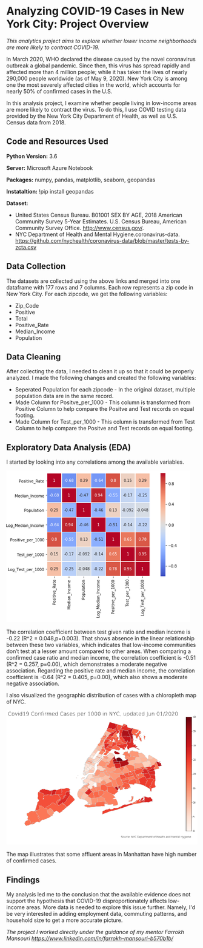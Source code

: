 # Analyzing COVID-19 Cases in New York City: Project Overview
*This analytics project aims to explore whether lower income neighborhoods are more likely to contract COVID-19.*

In March 2020, WHO declared the disease caused by the novel coronavirus outbreak a global pandemic. Since then, this virus has spread rapidly and affected more than 4 million people; while it has taken the lives of nearly 290,000 people worldwide (as of May 9, 2020). New York City is among one the most severely affected cities in the world, which accounts for nearly 50% of confirmed cases in the U.S.

In this analysis project, I examine whether people living in low-income areas are more likely to contract the virus. To do this, I use COVID testing data provided by the New York City Department of Health, as well as U.S. Census data from 2018.

## Code and Resources Used

**Python Version:** 3.6

**Server:** Microsoft Azure Notebook

**Packages:** numpy, pandas, matplotlib, seaborn, geopandas

**Instataltion:** !pip install geopandas

**Dataset:**
* United States Census Bureau. B01001 SEX BY AGE, 2018 American Community Survey 5-Year Estimates. U.S. Census Bureau, American Community Survey Office. http://www.census.gov/.
* NYC Department of Health and Mental Hygiene.coronavirus-data. https://github.com/nychealth/coronavirus-data/blob/master/tests-by-zcta.csv

## Data Collection

The datasets are collected using the above links and merged into one dataframe with 177 rows and 7 columns. Each row represents a zip code in New York City. For each zipcode, we get the following variables:

* Zip_Code	
* Positive	
* Total	
* Positive_Rate	
* Median_Income	
* Population	

## Data Cleaning

After collecting the data, I needed to clean it up so that it could be properly analyzed. I made the following changes and created the following variables:

* Seperated Population for each zipcode - In the original dataset, multiple population data are in the same record.
* Made Column for Positve_per_1000 - This column is transformed from Positive Column to help compare the Positve and Test records on equal footing.
* Made Column for Test_per_1000 - This column is transformed from Test Column to help compare the Positve and Test records on equal footing.

## Exploratory Data Analysis (EDA)

I started by looking into any correlations among the available variables.

![Correlation Analysis](https://github.com/LilyTruong2291/COVID19-in-NYC/blob/master/heatmap.PNG)

The correlation coefficient between test given ratio and median income is -0.22 (R^2 = 0.048,p=0.003). That shows absence in the linear relationship between these two variables, which indicates that low-income communities don’t test at a lesser amount compared to other areas. When comparing a confirmed case ratio and median income, the correlation coefficient is -0.51 (R^2 = 0.257, p=0.00), which demonstrates a moderate negative association. Regarding the positive rate and median income, the correlation coefficient is -0.64 (R^2 = 0.405, p=0.00), which also shows a moderate negative association.

I also visualized the geographic distribution of cases with a chloropleth map of NYC.

![Confirmed Cases per 1000 (updated Jun 01, 2016)](https://github.com/LilyTruong2291/COVID19-in-NYC/blob/master/map.png)

The map illustrates that some affluent areas in Manhattan have high number of confirmed cases. 

## Findings

My analysis led me to the conclusion that the available evidence does not support the hypothesis that COVID-19 disproportionately affects low-income areas. More data is needed to explore this issue further. Namely, I'd be very interested in adding employment data, commuting patterns, and household size to get a more accurate picture. 

*The project I worked directly under the guidance of my mentor Farrokh Mansouri https://www.linkedin.com/in/farrokh-mansouri-b570b1b/*
